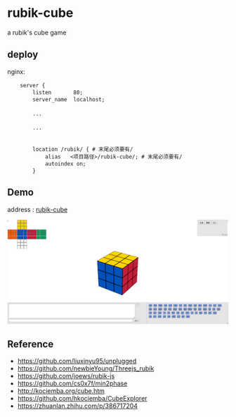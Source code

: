 # rubik-cube

a rubik's cube game

## deploy

nginx:

```
    server {
        listen       80;
        server_name  localhost;

        ...

        ...


        location /rubik/ { # 末尾必须要有/
            alias   <项目路径>/rubik-cube/; # 末尾必须要有/
            autoindex on;
        }
```

## Demo

address : [rubik-cube](https://frogif.github.io/rubik-cube/)

![image](./_doc/img/rubik-demo.png)

## Reference

* https://github.com/liuxinyu95/unplugged
* https://github.com/newbieYoung/Threejs_rubik
* https://github.com/joews/rubik-js
* https://github.com/cs0x7f/min2phase
* http://kociemba.org/cube.htm
* https://github.com/hkociemba/CubeExplorer
* https://zhuanlan.zhihu.com/p/386717204